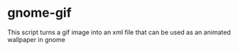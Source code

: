 # gnome-gif
This script turns a gif image into an xml file that can be used as an animated wallpaper in gnome
